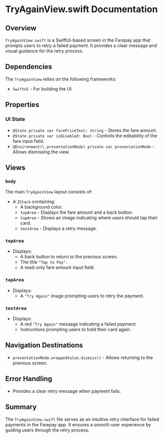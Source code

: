 # TryAgainView.swift Documentation

## Overview
`TryAgainView.swift` is a SwiftUI-based screen in the Farepay app that prompts users to retry a failed payment. It provides a clear message and visual guidance for the retry process.

## Dependencies
The `TryAgainView` relies on the following frameworks:
- `SwiftUI` - For building the UI.

## Properties

### UI State
- `@State private var farePriceText: String` - Stores the fare amount.
- `@State private var isDisabled: Bool` - Controls the editability of the fare input field.
- `@Environment(\.presentationMode) private var presentationMode` - Allows dismissing the view.

## Views

### `body`
The main `TryAgainView` layout consists of:
- A `ZStack` containing:
  - A background color.
  - `topArea` - Displays the fare amount and a back button.
  - `tapArea` - Shows an image indicating where users should tap their card.
  - `textArea` - Displays a retry message.

### `topArea`
- Displays:
  - A back button to return to the previous screen.
  - The title `"Tap to Pay"`.
  - A read-only fare amount input field.

### `tapArea`
- Displays:
  - A `"Try Again"` image prompting users to retry the payment.

### `textArea`
- Displays:
  - A red `"Try Again"` message indicating a failed payment.
  - Instructions prompting users to hold their card again.

## Navigation Destinations
- `presentationMode.wrappedValue.dismiss()` - Allows returning to the previous screen.

## Error Handling
- Provides a clear retry message when payment fails.

## Summary
The `TryAgainView.swift` file serves as an intuitive retry interface for failed payments in the Farepay app. It ensures a smooth user experience by guiding users through the retry process.


